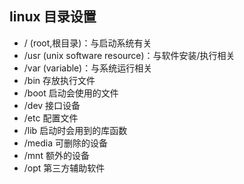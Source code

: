 
## linux 目录设置
* / (root,根目录)：与启动系统有关
* /usr (unix software resource)：与软件安装/执行相关
* /var (variable)：与系统运行相关
* /bin 存放执行文件
* /boot 启动会使用的文件
* /dev 接口设备
* /etc 配置文件
* /lib 启动时会用到的库函数
* /media 可删除的设备
* /mnt 额外的设备
* /opt 第三方辅助软件

